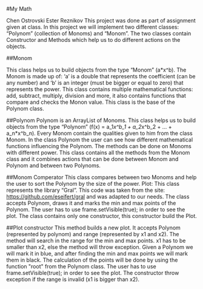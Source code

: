 #My Math

Chen Ostrovski
Ester Reznikov
This project was done as part of assignment given at class. In this project we will implement two different classes:  “Polynom” (collection of Monoms) and “Monom”. The two classes contain Constructor and Methods which help us to do different actions on the objects.

##Monom

This class helps us to build objects from the type “Monom” (a*x^b). The Monom is made up of: ‘a’ is a double that represents the coefficient (can be any number) and ‘b’ is an integer (must be bigger or equal to zero) that represents the power. This class contains multiple mathematical functions: add, subtract, multiply, division and more, it also contains functions that compare and checks the Monon value. This class is the base of the Polynom class.

##Polynom
Polynom is an ArrayList of Monoms. This class helps us to build objects from the type “Polynom” (f(x) = a_1*x^b_1 + a_2*x^b_2 + … + a_n*x^b_n). Every Monom contain the qualities given to him from the class Monom. In the class Polynom the user can see how different mathematical functions influencing the Polynom. The methods can be done on Monoms with different power. This class contains all the methods from the Monom class and it combines actions that can be done between Monom and Polynom and between two Polynoms.

##Monom Comperator
This class compares between two Monoms and help the user to sort the Polynom by the size of the power.
Plot:
This class represents the library “Gral”. This code was taken from the site: https://github.com/eseifert/gral and was adapted to our needs.  The class accepts Polynom, draws it and marks the min and max points of the Polynom. The user has to use frame.setVisible(true); in order to see the plot. The class contains only one constructor, this constructor build the Plot. 

##Plot constructor
This method builds a new plot. It accepts Polynom (represented by polynom) and range (represented by x1 and x2). The method will search in the range for the min and max points. x1 has to be smaller than x2, else the method will throw exception. Given a Polynom we will mark it in blue, and after finding the min and max points we will mark them in black. The calculation of the points will be done by using the function "root" from the Polynom class. The user has to use frame.setVisible(true); in order to see the plot. The constructor throw exception if the range is invalid (x1 is bigger than x2).

